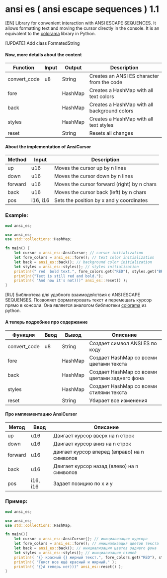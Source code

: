 # ansi es ( ansi escape sequences ) 1.1

[EN] Library for convenient interaction with ANSI ESCAPE SEQUENCES. It allows formatting text and moving the cursor directly in the console. It is an equivalent to the [colorama](https://github.com/tartley/colorama) library in Python.

[UPDATE] Add class FormatedString

#### Now, more details about the content

| Function     | Input | Output  | Description                                  |
|--------------|-------|---------|----------------------------------------------|
| convert_code | u8    | String  | Creates an ANSI ES character from the code   |
| fore         |       | HashMap | Creates a HashMap with all text colors       |
| back         |       | HashMap | Creates a HashMap with all background colors |
| styles       |       | HashMap | Creates a HashMap with all text styles       |
| reset        |       | String  | Resets all changes                           |

#### About the implementation of AnsiCursor

| Method  | Input    | Description                                 |
|---------|----------|---------------------------------------------|
| up      | u16      | Moves the cursor up by n lines              |
| down    | u16      | Moves the cursor down by n lines            |
| forward | u16      | Moves the cursor forward (right) by n chars |
| back    | u16      | Moves the cursor back (left) by n chars     |
| pos     | i16, i16 | Sets the position by x and y coordinates    |

### Example:
```rust
mod ansi_es;

use ansi_es;
use std::collections::HashMap;

fn main() {
    let cursor = ansi_es::AnsiCursor; // cursor initialization
    let fore_colors = ansi_es::fore(); // text color initialization
    let back = ansi_es::back(); // background color initialization
    let styles = ansi_es::styles(); // styles initialization
    println!(" red  bold text.", fore_colors.get("RED"), styles.get("BRIGHT"));
    println!("Text is still red and bold.");
    println!( "And now it's not)))" ansi_es::reset() );
}
```


[RU] Библиотека для удобного взаимодействия с ANSI ESCAPE SEQUENSES.
Позволяет форматировать текст и перемещать курсор прямо в консоли.
Она является аналогом библиотеки [colorama](https://github.com/tartley/colorama) из python.

#### А теперь подробнее про содержание

| Функция      | Ввод | Вывод   | Описание                                      |
|--------------|------|---------|-----------------------------------------------|
| convert_code | u8   | String  | Создает символ ANSI ES по коду                |
| fore         |      | HashMap | Создает HashMap со всеми цветами текста       |
| back         |      | HashMap | Создает HashMap со всеми цветами заднего фона |
| styles       |      | HashMap | Создает HashMap со всеми стилями текста       |
| reset        |      | String  | Убирает все изменения                         |

#### Про имплементацию AnsiCursor

| Метод   | Ввод     | Описание                                     |
|---------|----------|----------------------------------------------|
| up      | u16      | Двигает курсор вверх на n строк              |
| down    | u16      | Двигает курсор вниз на n строк               |
| forward | u16      | двигает курсор вперед (вправо) на n символов |
| back    | u16      | Двигает курсор назад (влево) на n символов   |
| pos     | i16, i16 | Задает позицию по x и y                      |

### Пример:
```rust
mod ansi_es;

use ansi_es;
use std::collections::HashMap;

fn main(){
    let cursor = ansi_es::AnsiCursor{}; // инициализация курсора
    let fore_colors = ansi_es::fore(); // инициализация цветов текста
    let back = ansi_es::back(); // инициализация цветов заднего фона
    let styles = ansi_es::styles(); // инициализация стилей
    println!( "{} красный {} жирный текст.", fore_colors.get("RED"), styles.get("BRIGHT") );
    println!( "Текст все ещё красный и жирный." );
    println!( "{}А теперь нет)))" ansi_es::reset() );
}
```
